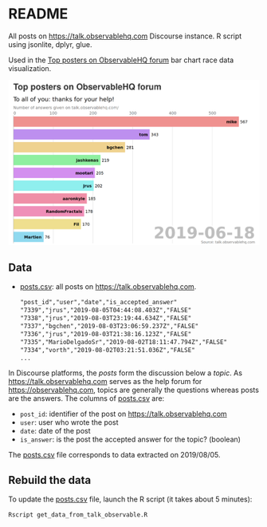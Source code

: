 # README

All posts on https://talk.observablehq.com Discourse instance. R script using jsonlite, dplyr, glue.

Used in the [Top posters on ObservableHQ forum](https://observablehq.com/@severo/top-posters-on-observablehq-forum) bar chart race data visualization.

![Top posters on ObservableHQ forum dataviz screenshot](./dataviz_screenshot.png)

## Data

- [posts.csv](./posts.csv): all posts on https://talk.observablehq.com.

  ```csv
  "post_id","user","date","is_accepted_answer"
  "7339","jrus","2019-08-05T04:44:08.403Z","FALSE"
  "7338","jrus","2019-08-03T23:19:44.634Z","FALSE"
  "7337","bgchen","2019-08-03T23:06:59.237Z","FALSE"
  "7336","jrus","2019-08-03T21:38:16.123Z","FALSE"
  "7335","MarioDelgadoSr","2019-08-02T18:11:47.794Z","FALSE"
  "7334","vorth","2019-08-02T03:21:51.036Z","FALSE"
  ...
  ```

In Discourse platforms, the _posts_ form the discussion below a _topic_. As https://talk.observablehq.com serves as the help forum for https://observablehq.com, topics are generally the questions whereas posts are the answers. The columns of [posts.csv](./posts.csv) are:

- `post_id`: identifier of the post on https://talk.observablehq.com
- `user`: user who wrote the post
- `date`: date of the post
- `is_answer`: is the post the accepted answer for the topic? (boolean)

The [posts.csv](./posts.csv) file corresponds to data extracted on 2019/08/05.

## Rebuild the data

To update the [posts.csv](./posts.csv) file, launch the R script (it takes about 5 minutes):

```bash
Rscript get_data_from_talk_observable.R
```
